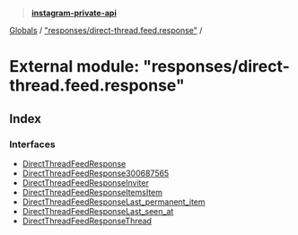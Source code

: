 > **[instagram-private-api](../README.md)**

[Globals](../README.md) / ["responses/direct-thread.feed.response"](_responses_direct_thread_feed_response_.md) /

# External module: "responses/direct-thread.feed.response"

## Index

### Interfaces

* [DirectThreadFeedResponse](../interfaces/_responses_direct_thread_feed_response_.directthreadfeedresponse.md)
* [DirectThreadFeedResponse300687565](../interfaces/_responses_direct_thread_feed_response_.directthreadfeedresponse300687565.md)
* [DirectThreadFeedResponseInviter](../interfaces/_responses_direct_thread_feed_response_.directthreadfeedresponseinviter.md)
* [DirectThreadFeedResponseItemsItem](../interfaces/_responses_direct_thread_feed_response_.directthreadfeedresponseitemsitem.md)
* [DirectThreadFeedResponseLast_permanent_item](../interfaces/_responses_direct_thread_feed_response_.directthreadfeedresponselast_permanent_item.md)
* [DirectThreadFeedResponseLast_seen_at](../interfaces/_responses_direct_thread_feed_response_.directthreadfeedresponselast_seen_at.md)
* [DirectThreadFeedResponseThread](../interfaces/_responses_direct_thread_feed_response_.directthreadfeedresponsethread.md)